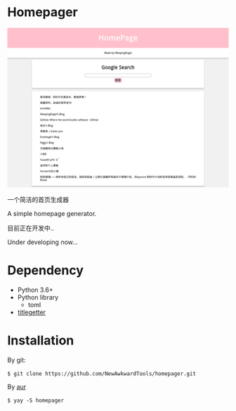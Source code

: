 # Homepager

![](resources/Pics/image_2021-08-11_13-29-34.png)

一个简洁的首页生成器

A simple homepage generator.

目前正在开发中..

Under developing now...

# Dependency

* Python 3.6+
* Python library
    * toml
* [titlegetter](https://github.com/WeepingDogel/TitleGetter)

# Installation

By git:
```
$ git clone https://github.com/NewAwkwardTools/homepager.git
```

By [aur](https://aur.archlinux.org/packages/homepager/)
```
$ yay -S homepager
```
